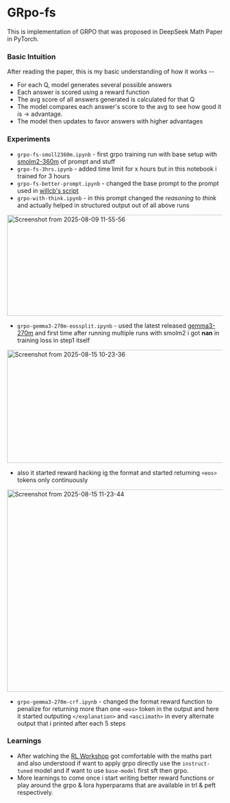 # GRpo-fs

This is implementation of GRPO that was proposed in DeepSeek Math Paper in PyTorch.

### Basic Intuition

After reading the paper, this is my basic understanding of how it works --
* For each Q, model generates several possible answers
* Each answer is scored using a reward function
* The avg score of all answers generated is calculated for that Q
* The model compares each answer's score to the avg to see how good it is -> advantage.
* The model then updates to favor answers with higher advantages

### Experiments
* `grpo-fs-smoll2360m.ipynb` - first grpo training run with base setup with [smolm2-360m](https://huggingface.co/HuggingFaceTB/SmolLM2-360M) of prompt and stuff
* `grpo-fs-3hrs.ipynb` - added time limit for x hours but in this notebook i trained for 3 hours
* `grpo-fs-better-prompt.ipynb` - changed the base prompt to the prompt used in [willcb's script](https://gist.github.com/willccbb/4676755236bb08cab5f4e54a0475d6fb#file-grpo_demo-py)
* `grpo-with-think.ipynb` - in this prompt changed the *reasoning* to *think* and actually helped in structured output out of all above runs

<img width="1643" height="236" alt="Screenshot from 2025-08-09 11-55-56" src="https://github.com/user-attachments/assets/d17144f5-ca6c-49ed-a6f0-39e52df3aceb" />

* `grpo-gemma3-270m-eossplit.ipynb` - used the latest released [gemma3-270m](https://huggingface.co/google/gemma-3-270m) and first time after running multiple runs with smolm2 i got **nan** in training loss in step1 itself
  
<img width="558" height="264" alt="Screenshot from 2025-08-15 10-23-36" src="https://github.com/user-attachments/assets/682515da-1831-4114-ae8f-dfa45ddde57f" />

* also it started reward hacking ig the format and started returning `<eos>` tokens only continuously

<img width="1112" height="472" alt="Screenshot from 2025-08-15 11-23-44" src="https://github.com/user-attachments/assets/3d2fe73d-51d8-4313-bebd-1fb328117f29" />

* `grpo-gemma3-270m-crf.ipynb` - changed the format reward function to penalize for returning more than one `<eos>` token in the output and here it started outputing `</explanation>` and `<asciimath>` in every alternate output that i printed after each 5 steps

### Learnings
* After watching the [RL Workshop](https://youtu.be/OkEGJ5G3foU?si=NFKyF8wLQEd3jQEb) got comfortable with the maths part and also understood if want to apply grpo directly use the `instruct-tuned` model and if want to use `base-model` first sft then grpo.
* More learnings to come once i start writing better reward functions or play around the grpo & lora hyperparams that are available in trl & peft respectively.

